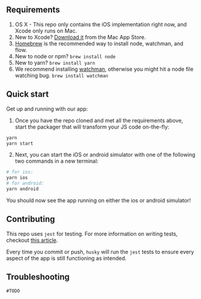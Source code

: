 
## Requirements

1. OS X - This repo only contains the iOS implementation right now, and Xcode only runs on Mac.
2. New to Xcode?  [Download it](https://developer.apple.com/xcode/downloads/) from the Mac App Store.
3. [Homebrew](http://brew.sh/) is the recommended way to install node, watchman, and flow.
4. New to node or npm? `brew install node`
5. New to yarn? `brew install yarn`
6. We recommend installing [watchman](https://facebook.github.io/watchman/docs/install.html), otherwise you might hit a node file watching bug.  `brew install watchman`


## Quick start

Get up and running with our app:

1. Once you have the repo cloned and met all the requirements above, start the
packager that will transform your JS code on-the-fly:
```bash
yarn
yarn start
```
2. Next, you can start the iOS or android simulator with one of the following two commands in a new terminal:
```bash
# for ios:
yarn ios
# for android:
yarn android
```

You should now see the app running on either the ios or android simulator!

## Contributing

This repo uses `jest` for testing. For more information on writing tests, checkout [this article](https://medium.com/react-native-training/learning-to-test-react-native-with-jest-part-1-f782c4e30101).

Every time you commit or push, `husky` will run the `jest` tests to ensure every aspect of the app is still functioning as intended.

## Troubleshooting

`#TODO`

